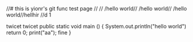 //# this is yionr's git func test page
//
//
/hello world//
/hello world//
/hello world//hellhir
//d
1


















twicet
twicet
public static void main () {
				System.out.println("hello world")
								return 0;
	print("aa");
									fine
}
